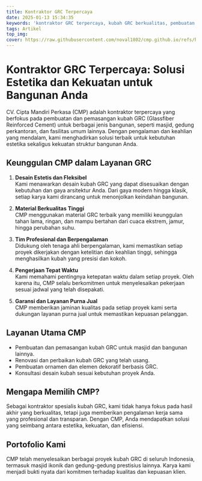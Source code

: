 ```yaml
---
title: Kontraktor GRC Terpercaya
date: 2025-01-13 15:34:35
keywords: 'kontraktor GRC terpercaya, kubah GRC berkualitas, pembuatan kubah GRC masjid, desain kubah GRC modern, kubah GRC tahan lama, renovasi kubah GRC, spesialis kubah GRC, jasa pemasangan kubah GRC, kontraktor kubah GRC Indonesia, pembuatan ornamen GRC, kubah GRC estetis, material GRC berkualitas, kubah GRC untuk gedung perkantoran, jasa kontraktor GRC profesional, layanan kubah GRC terbaik, konsultasi desain kubah GRC, elemen dekoratif berbasis GRC, pengerjaan kubah GRC tepat waktu, garansi kubah GRC, kontraktor kubah masjid terpercaya'
tags: Artikel
top_img:
cover: https://raw.githubusercontent.com/noval1802/cmp.github.io/refs/heads/main/asset/IMG_8997.jpg
---
```

# **Kontraktor GRC Terpercaya: Solusi Estetika dan Kekuatan untuk Bangunan Anda**

CV. Cipta Mandiri Perkasa (CMP) adalah kontraktor terpercaya yang berfokus pada pembuatan dan pemasangan kubah GRC (Glassfiber Reinforced Cement) untuk berbagai jenis bangunan, seperti masjid, gedung perkantoran, dan fasilitas umum lainnya. Dengan pengalaman dan keahlian yang mendalam, kami menghadirkan solusi terbaik untuk kebutuhan estetika sekaligus kekuatan struktur bangunan Anda.

## **Keunggulan CMP dalam Layanan GRC**
1. **Desain Estetis dan Fleksibel**  
   Kami menawarkan desain kubah GRC yang dapat disesuaikan dengan kebutuhan dan gaya arsitektur Anda. Dari gaya modern hingga klasik, setiap karya kami dirancang untuk menonjolkan keindahan bangunan.

2. **Material Berkualitas Tinggi**  
   CMP menggunakan material GRC terbaik yang memiliki keunggulan tahan lama, ringan, dan mampu bertahan dari cuaca ekstrem, jamur, hingga perubahan suhu.

3. **Tim Profesional dan Berpengalaman**  
   Didukung oleh tenaga ahli berpengalaman, kami memastikan setiap proyek dikerjakan dengan ketelitian dan keahlian tinggi, sehingga menghasilkan kubah yang presisi dan kokoh.

4. **Pengerjaan Tepat Waktu**  
   Kami memahami pentingnya ketepatan waktu dalam setiap proyek. Oleh karena itu, CMP selalu berkomitmen untuk menyelesaikan pekerjaan sesuai jadwal yang telah disepakati.

5. **Garansi dan Layanan Purna Jual**  
   CMP memberikan jaminan kualitas pada setiap proyek kami serta dukungan layanan purna jual untuk memastikan kepuasan pelanggan.

## **Layanan Utama CMP**
- Pembuatan dan pemasangan kubah GRC untuk masjid dan bangunan lainnya.  
- Renovasi dan perbaikan kubah GRC yang telah usang.  
- Pembuatan ornamen dan elemen dekoratif berbasis GRC.  
- Konsultasi desain kubah sesuai kebutuhan proyek Anda.

## **Mengapa Memilih CMP?**
Sebagai kontraktor spesialis kubah GRC, kami tidak hanya fokus pada hasil akhir yang berkualitas, tetapi juga memberikan pengalaman kerja sama yang profesional dan transparan. Dengan CMP, Anda mendapatkan solusi yang seimbang antara estetika, kekuatan, dan efisiensi.

## **Portofolio Kami**
CMP telah menyelesaikan berbagai proyek kubah GRC di seluruh Indonesia, termasuk masjid ikonik dan gedung-gedung prestisius lainnya. Karya kami menjadi bukti nyata dari komitmen terhadap kualitas dan kepuasan klien.
